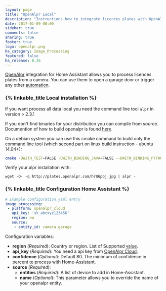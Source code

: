 ```yaml
---
layout: page
title: "OpenAlpr Local"
description: "Instructions how to integrate licences plates with OpenAlpr local into Home Assistant."
date: 2017-01-09 00:00
sidebar: true
comments: false
sharing: true
footer: true
logo: openalpr.png
ha_category: Image_Processing
featured: false
ha_release: 0.36
---
```


[OpenAlpr](http://www.openalpr.com/) integration for Home Assistant allows you to process licences plates from a camera. You can use them to open a garage door or trigger any other [automation](https://home-assistant.io/components/automation/).

### {% linkable_title Local installation %}

If you want process all data local you need the command line tool `alpr` in version > 2.3.1

If you don't find binaries for your distribution you can compile from source. Documention of how to build openalpr is found [here](https://github.com/openalpr/openalpr/wiki).

On a debian system you can use this cmake command to build only the command line tool (which second part on linux build instruction - ubuntu 14.04+):
```bash
cmake -DWITH_TEST=FALSE -DWITH_BINDING_JAVA=FALSE --DWITH_BINDING_PYTHON=FALSE --DWITH_BINDING_GO=FALSE -DWITH_DAEMON=FALSE -DCMAKE_INSTALL_PREFIX:PATH=/usr ..
```

Verify your alpr installation with:
```
wget -O- -q http://plates.openalpr.com/h786poj.jpg | alpr -
```

### {% linkable_title Configuration Home Assistant %}

```yaml
# Example configuration.yaml entry
image_processing:
 - platform: openalpr_cloud
   api_key: 'sk_abcxyz123456'
   region: eu
   source:
    - entity_id: camera.garage
```
Configuration variables:

- **region** (*Required*): Country or region. List of Supported [value](https://github.com/openalpr/openalpr/tree/master/runtime_data/config).
- **api_key** (*Required*): You need a api key from  [OpenAlpr Cloud](https://cloud.openalpr.com/).
- **confidence** (*Optional*): Default 80. The minimum of confidence in percent to process with Home-Assistant.
- **source** (*Required*):
  - **entities** (*Required*): A list of device to add in Home-Assistant.
  - **name** (*Optional*): This parameter allows you to override the name of your openalpr entity.
